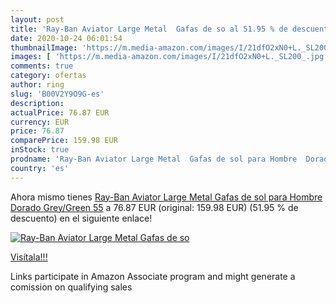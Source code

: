 ```yaml
---
layout: post
title: 'Ray-Ban Aviator Large Metal  Gafas de so al 51.95 % de descuento'
date: 2020-10-24 06:01:54
thumbnailImage: 'https://m.media-amazon.com/images/I/21dfO2xN0+L._SL200_.jpg'
images: [ 'https://m.media-amazon.com/images/I/21dfO2xN0+L._SL200_.jpg' ]
comments: true
category: ofertas
author: ring
slug: 'B00V2Y9O9G-es'
description:
actualPrice: 76.87 EUR
currency: EUR
price: 76.87
comparePrice: 159.98 EUR
inStock: true
prodname: 'Ray-Ban Aviator Large Metal  Gafas de sol para Hombre  Dorado  Grey/Green   55'
country: 'es'
---
```


Ahora mismo tienes [Ray-Ban Aviator Large Metal  Gafas de sol para Hombre  Dorado  Grey/Green   55](https://www.amazon.es/dp/B00V2Y9O9G/?tag=tolees-21) a 76.87 EUR (original: 159.98 EUR) (51.95 %  de descuento) en el siguiente enlace!

[![Ray-Ban Aviator Large Metal  Gafas de so](https://m.media-amazon.com/images/I/21dfO2xN0+L._SL200_.jpg)](https://www.amazon.es/dp/B00V2Y9O9G/?tag=tolees-21)

[Visítala!!!](https://www.amazon.es/dp/B00V2Y9O9G/?tag=tolees-21)

Links participate in Amazon Associate program and might generate a comission on qualifying sales
